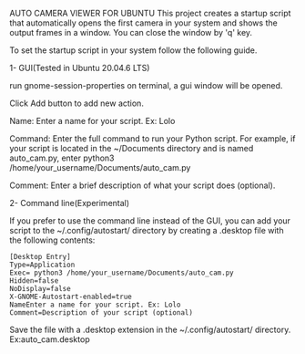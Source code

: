 AUTO CAMERA VIEWER FOR UBUNTU
This project creates a startup script that automatically opens the first camera in your system
and shows the output frames in a window. You can close the window by 'q' key.

To set the startup script in your system follow the following guide.

1- GUI(Tested in Ubuntu 20.04.6 LTS)

run gnome-session-properties on terminal, a gui window will be opened.

Click Add button to add new action.

Name: Enter a name for your script. Ex: Lolo

Command: Enter the full command to run your Python script. For example, if your script is located in the ~/Documents directory and is named auto_cam.py, enter python3 /home/your_username/Documents/auto_cam.py

Comment: Enter a brief description of what your script does (optional).


2- Command line(Experimental)

If you prefer to use the command line instead of the GUI, you can add your script to the ~/.config/autostart/ directory by creating a .desktop file with the following contents:

	[Desktop Entry]
	Type=Application
	Exec= python3 /home/your_username/Documents/auto_cam.py
	Hidden=false
	NoDisplay=false
	X-GNOME-Autostart-enabled=true
	NameEnter a name for your script. Ex: Lolo
	Comment=Description of your script (optional)

Save the file with a .desktop extension in the ~/.config/autostart/ directory.
Ex:auto_cam.desktop


